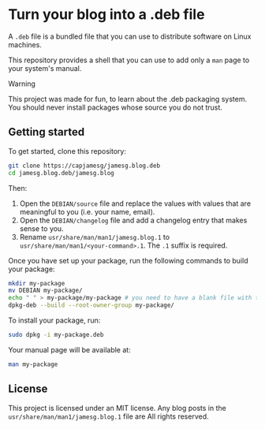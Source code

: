 # Turn your blog into a .deb file 

A `.deb` file is a bundled file that you can use to distribute software on Linux machines.

This repository provides a shell that you can use to add only a `man` page to your system's manual.

> [!WARNING]  
> This project was made for fun, to learn about the .deb packaging system.
> You should never install packages whose source you do not trust.

## Getting started

To get started, clone this repository:

```bash
git clone https://capjamesg/jamesg.blog.deb
cd jamesg.blog.deb/jamesg.blog
```

Then:

1. Open the `DEBIAN/source` file and replace the values with values that are meaningful to you (i.e. your name, email).
2. Open the `DEBIAN/changelog` file and add a changelog entry that makes sense to you.
3. Rename `usr/share/man/man1/jamesg.blog.1` to `usr/share/man/man1/<your-command>.1`. The `.1` suffix is required.

Once you have set up your package, run the following commands to build your package:

```bash
mkdir my-package
mv DEBIAN my-package/
echo " " > my-package/my-package # you need to have a blank file with the same name as your binary
dpkg-deb --build --root-owner-group my-package/
```

To install your package, run:

```bash
sudo dpkg -i my-package.deb
```

Your manual page will be available at:

```bash
man my-package
```

## License

This project is licensed under an MIT license. Any blog posts in the `usr/share/man/man1/jamesg.blog.1` file are All rights reserved.
